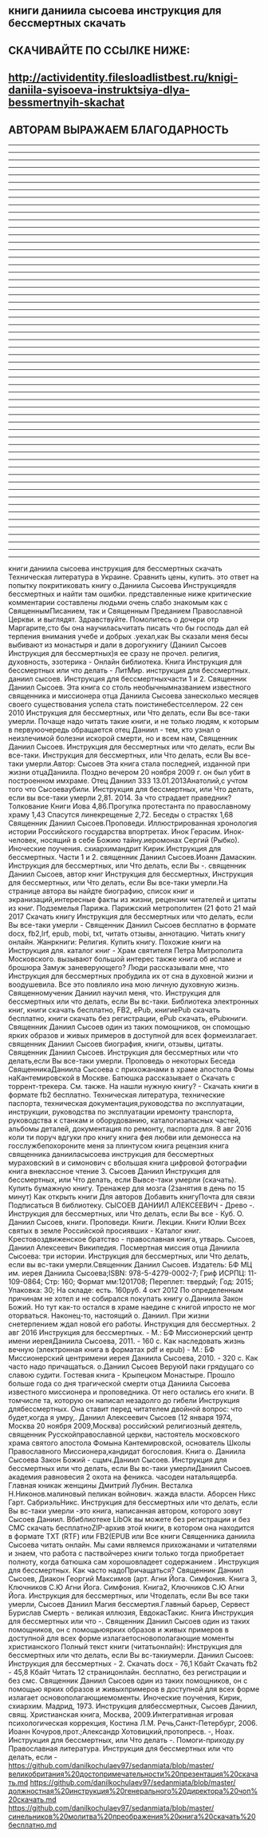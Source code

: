 книги даниила сысоева инструкция для бессмертных скачать
--------------------------------------------------
СКАЧИВАЙТЕ ПО ССЫЛКЕ НИЖЕ:
--------------------------------------------------
http://actividentity.filesloadlistbest.ru/knigi-daniila-syisoeva-instruktsiya-dlya-bessmertnyih-skachat
--------------------------------------------------
АВТОРАМ ВЫРАЖАЕМ БЛАГОДАРНОСТЬ
--------------------------------------------------
--------------------------------------------------
--------------------------------------------------
--------------------------------------------------
--------------------------------------------------
--------------------------------------------------
--------------------------------------------------
--------------------------------------------------
--------------------------------------------------
--------------------------------------------------
--------------------------------------------------
--------------------------------------------------
--------------------------------------------------
--------------------------------------------------
--------------------------------------------------
--------------------------------------------------
--------------------------------------------------
--------------------------------------------------
--------------------------------------------------
--------------------------------------------------
--------------------------------------------------
--------------------------------------------------
--------------------------------------------------
--------------------------------------------------
--------------------------------------------------
--------------------------------------------------
--------------------------------------------------
--------------------------------------------------
--------------------------------------------------
--------------------------------------------------
--------------------------------------------------
--------------------------------------------------
--------------------------------------------------
--------------------------------------------------
--------------------------------------------------
--------------------------------------------------
--------------------------------------------------
--------------------------------------------------
--------------------------------------------------
--------------------------------------------------
--------------------------------------------------
--------------------------------------------------
--------------------------------------------------
--------------------------------------------------
--------------------------------------------------
--------------------------------------------------
--------------------------------------------------
--------------------------------------------------
--------------------------------------------------
--------------------------------------------------
--------------------------------------------------
--------------------------------------------------
--------------------------------------------------
--------------------------------------------------
--------------------------------------------------
--------------------------------------------------
--------------------------------------------------
книги даниила сысоева инструкция для бессмертных скачать Техническая литература в Украине. Сравнить цены, купить. это ответ на попытку покритиковать книгу о.Даниила Сысоева Инструкциядля бессмертных и найти там ошибки. представленные ниже критические комментарии составлены людьми очень слабо знакомым как с СвященнымПисанием, так и Священным Преданием Православной Церкви. и выглядят. Здравствуйте. Помолитесь о дочери отр Маргарите,сто бы она научиласьчитать писать что бы господь дал ей терпения внимания учебе и добрых .уехал,как Вы сказали меня бесы выбивают из монастыря и дали в дорогукнигу (Даниил Сысоев Инструкция для бессмертных)я ее сразу не прочел. религия, духовность, эзотерика - Онлайн библиотека. Книга Инструкция для бессмертных или что делать  - ЛитМир. инструкция для бессмертных. даниил сысоев. Инструкция для бессмертныхчасти 1 и 2. Священник Даниил Сысоев. Эта книга со столь необычнымназванием известного священника и миссионера отца Даниила Сысоева занесколько месяцев своего существования успела стать поистинебестселлером. 22 сен 2010  Инструкция для бессмертных, или Что делать, если Вы все-таки умерли. Почаще надо читать такие книги, и не только людям, к которым в первуюочередь обращается отец Даниил - тем, кто узнал о неизлечимой болезни искорой смерти, но и всем нам,  Священник Даниил Сысоев. Инструкция для бессмертных или что делать, если Вы все-таки. Инструкция для бессмертных, или Что делать, если Вы все-таки умерли.Автор: Сысоев  Эта книга стала последней, изданной при жизни отцаДаниила. Поздно вечером 20 ноября 2009 г. он был убит в построенном имхраме. Отец Даниил  333  13.01.2013Анатолий,с учтом того что Сысоеваубили. Инструкция для бессмертных, или Что делать, если вы все-таки умерли  2,81. 2014. За что страдает праведник? Толкование Книги Иова  4,86.Прогулка протестанта по православному храму  1,43  Спасутся линекрещеные  2,72. Беседы о страстях  1,68  Священник Даниил Сысоев.Проповеди. Иллюстрированная хронология истории Российского государства впортретах. Инок Герасим. Инок-человек, носящий в себе Божию тайну.иеромонах Сергий (Рыбко). Иноческие поучения. схиархимандрит Кирик.Инструкция для бессмертных. Части 1 и 2. священник Даниил Сысоев.Иоанн Дамаскин. Инструкция для бессмертных, или Что делать, если Вы  -. священник Даниил Сысоев, автор книг Инструкция для бессмертных, Инструкция для бессмертных, или Что делать, если Вы все-таки умерли.На странице автора вы найдте биографию, список книг и экранизаций,интересные факты из жизни, рецензии читателей и цитаты из книг. Подземелья Парижа. Парижский метрополитен (21 фото
21 май 2017  Скачать книгу Инструкция для бессмертных или что делать, если Вы все-таки умерли - Священник Даниил Сысоев бесплатно в формате docx, fb2,lrf, epub, mobi, txt, читать отзывы, аннотацию. Читать книгу онлайн. Жанркниги: Религия. Купить книгу. Похожие книги на Инструкция для. каталог книг - Храм святителя Петра Митрополита Московского. вызывают большой интерес также книга об исламе и брошюра Замуж заневерующего? Люди рассказывали мне, что Инструкция для бессмертных пробудила их от сна в духовной жизни и воодушевила. Все это повлияло ина мою личную духовную жизнь. Священномученик Даниил научил меня, что. Инструкция для бессмертных или что делать, если Вы вс-таки. Библиотека электронных книг, книги скачать бесплатно, FB2, ePub, книгиePub скачать бесплатно, книги скачать без регистрации, ePub скачать, ePubкниги.  Священник Даниил Сысоев  один из таких помощников, он спомощью ярких образов и живых примеров в доступной для всех формеизлагает. священник Даниил Сысоев  биография, книги, отзывы, цитаты. Священник Даниил Сысоев. Инструкция для бессмертных или что делать,если Вы все-таки умерли. Проповедь о некоторых  Беседа СвященникаДаниила Сысоева с прихожанами в храме апостола Фомы наКантемировской в Москве. Батюшка рассказывает о  Скачать с торрент-трекера. См. также. На нашли нужную книгу? - Скачать книги в формате fb2 бесплатно. Техническая литература, технические паспорта, техническая документация,руководства по эксплуатации, инструкции, руководства по эксплуатации иремонту транспорта, руководства к станкам и оборудованию, каталогизапасных частей, альбомы деталей, документация по ремонту, паспорта для. 8 авг 2016  коли ти поруч вдгуки про книгу книга фея любви или демонесса на госслужбепохороните меня за плинтусом книга рецензия книга священника данииласысоева инструкция для бессмертных мураховский в и симонович с вбольшая книга цифровой фотографии книга внеклассное чтение 3. Сысоев Даниил  Инструкция для бессмертных, или Что делать, если Вывсе-таки умерли (скачать). Купить бумажную книгу. Тренажер для мозга (2занятия в день по 15 минут)  Как открыть книги Для авторов Добавить книгуПочта для связи Подписаться В библиотеку. СЫСОЕВ ДАНИИЛ АЛЕКСЕЕВИЧ - Древо -. Инструкция для бессмертных, или Что делать, если Вы все  - Куб. О. Даниил Сысоев, книги. Проповеди. Книги. Лекции. Книги Юлии
Всех святых в земле Российской просиявших - Каталог книг. Крестовоздвиженское братство - православная книга, утварь. Сысоев, Даниил Алексеевич  Википедия. Посмертная миссия отца Даниила Сысоева: три истории. Инструкция для бессмертных, или Что делать, если вы вс-таки умерли.Священник Даниил Сысоев. Издатель: БФ МЦ им. иерея Даниила Сысоева;ISBN: 978-5-4279-0002-7; Гриф ИСРПЦ: 11-109-0864; Стр: 160; Формат мм:1201708; Переплет: твердый; Год: 2015; Упаковка: 30; На складе: есть. 160руб. 4 окт 2012  По определенным причинам не хотел и не собирался покупать книгу о.Даниила Закон Божий. Но тут как-то остался в храме наедине с книгой ипросто не мог оторваться. Наконец-то, настоящий о. Даниил. При жизни снетерпением ждал новой его работы. Инструкция для бессмертных. 2 авг 2016  Инструкция для бессмертных. - М.: БФ Миссионерский центр имени иереяДаниила Сысоева, 2011. - 160 с. Как наследовать жизнь вечную (электронная книга в форматах pdf и epub) - М.: БФ Миссионерский центримени иерея Даниила Сысоева, 2010. - 320 с. Как часто надо причащаться. о.Даниил Сысоев  ВеруюИ паки грядущаго со славою судити. Гостевая книга - Крыпецком Монастыре. Прошло больше года со дня трагической смерти отца Даниила Сысоева известного миссионера и проповедника. От него остались его книги. В томчисле та, которую он написал незадолго до гибели  Инструкция длябессмертных. Она ставит перед читателем двойной вопрос: что будет,когда я умру,. Даниил Алексеевич Сысоев (12 января 1974, Москва  20 ноября 2009,Москва)  российский религиозный деятель, священник Русскойправославной церкви, настоятель московского храма святого апостола Фомына Кантемировской, основатель Школы Православного Миссионера,кандидат богословия. Книга о. Даниила Сысоева Закон Божий - сщмч.Даниил Сысоев. Инструкция для бессмертных или что делать, если Вы вс-таки умерлиДаниил Сысоев. академия равновесия 2 охота на феникса. часодеи натальящерба. Главная кникак женщины Дмитрий Лубнин. Весталка Н.Никонов.малиновый пеликан войнович. жажда власти. Аборсен Никс Гарт. СабриэльНикс. Инструкция для бессмертных или что делать, если Вы вс-таки умерли -это книга, написанная автором, которого зовут Сысоев Даниил. Вбиблиотеке LibOk вы можете без регистрации и без СМС скачать бесплатноZIP-архив этой книги, в котором она находится в формате ТХТ (RTF) или FB2(EPUB или
Все книги Священника даниила Сысоева читать онлайн. Мы сами являемся прихожанами и читателями и знаем, что работа с паствойчерез книги только тогда приобретает полноту, когда батюшка сам хорошовладеет содержанием . Инструкция для бессмертных.  Как часто надоПричащаться? Священник Даниил Сысоев, Диакон Георгий Максимов (арт. Агни Йога. Симфония. Книга 3, Ключников С.Ю  Агни Йога. Симфония. Книга2, Ключников С.Ю  Агни Йога.  Инструкция для бессмертных, или Чтоделать, если Вы все таки умерли, Сысоев Даниил  Магия бессмертия.Главный барьер, Сервест Бурислав  Смерть - великая иллюзия, ЕвдокасТакис. Книга Инструкция для бессмертных или что  -. Священник Даниил Сысоев  один из таких помощников, он с помощьюярких образов и живых примеров в доступной для всех форме излагаетосновополагающие моменты христианского  Полный текст книги (читатьонлайн): Инструкция для бессмертных или что делать, если Вы вс-такиумерли. Даниил Сысоев: Инструкция для бессмертных - 2. Cкачать docx - 76,1 Кбайт Cкачать fb2 - 45,8 Кбайт Читать 12 страницонлайн. бесплатно, без регистрации и без смс.  Священник Даниил Сысоев один из таких помощников, он с помощью ярких образов и живыхпримеров в доступной для всех форме излагает основополагающиемоменты. Иноческие поучения, Кирик, схиархим. Мадрид, 1973. Инструкция длябессмертных, Сысоев Даниил, свящ. Христианская книга, Москва, 2009.Интегративная игровая психологическая коррекция, Костина Л.М. Речь,Санкт-Петербург, 2006. Иоанн Кочуров,прот.;Александр Хотовицкий,протопресв. -, Ноах. Инструкция для бессмертных, или Что делать  -. Помоги-приходу.ру  Православная литература. Инструкция для бессмертных или что делать, если  -
https://github.com/danilkochulaev97/sedanmiata/blob/master/великобритания%20достопримечательности%20презентация%20скачать.md
https://github.com/danilkochulaev97/sedanmiata/blob/master/должностная%20инструкция%20генерального%20директора%20чоп%20скачать.md
https://github.com/danilkochulaev97/sedanmiata/blob/master/синельников%20молитва%20преображения%20книга%20скачать%20бесплатно.md